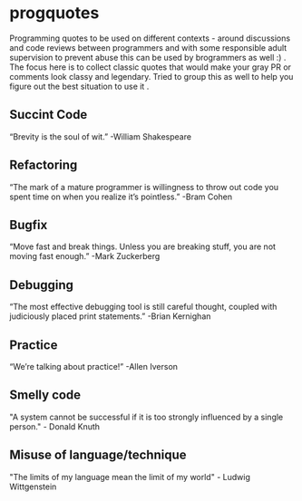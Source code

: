 # progquotes
Programming quotes to be used on different contexts - around discussions and code reviews between programmers and with some responsible adult supervision to prevent abuse this can be used by brogrammers as well :) . The focus here is to collect classic quotes that would make your gray PR or comments look classy and legendary. Tried to group this as well to help you figure out the best situation to use it .

## Succint Code
“Brevity is the soul of wit.” -William Shakespeare

## Refactoring 
“The mark of a mature programmer is willingness to throw out code you spent time on when you realize it’s pointless.” -Bram Cohen

## Bugfix
“Move fast and break things. Unless you are breaking stuff, you are not moving fast enough.” -Mark Zuckerberg

## Debugging
“The most effective debugging tool is still careful thought, coupled with judiciously placed print statements.” -Brian Kernighan

## Practice
“We’re talking about practice!” -Allen Iverson

## Smelly code
"A system cannot be successful if it is too strongly influenced by a single person." - Donald Knuth

## Misuse of language/technique
"The limits of my language mean the limit of my world" - Ludwig Wittgenstein
